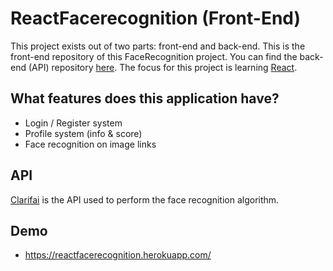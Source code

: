 # ReactFacerecognition (Front-End)

This project exists out of two parts: front-end and back-end.
This is the front-end repository of this FaceRecognition project.
You can find the back-end (API) repository [here](https://github.com/Vanatis/ReactFacerecognition-Api).
The focus for this project is learning [React](https://reactjs.org/).

## What features does this application have?
- Login / Register system
- Profile system (info & score)
- Face recognition on image links

## API
[Clarifai](https://clarifai.com/) is the API used to perform the face recognition algorithm.

## Demo
- https://reactfacerecognition.herokuapp.com/
